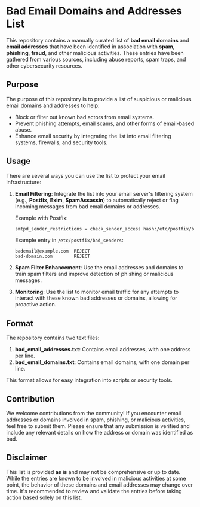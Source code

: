 # Bad Email Domains and Addresses List

This repository contains a manually curated list of **bad email domains** and **email addresses** that have been identified in association with **spam**, **phishing**, **fraud**, and other malicious activities. These entries have been gathered from various sources, including abuse reports, spam traps, and other cybersecurity resources.

## Purpose

The purpose of this repository is to provide a list of suspicious or malicious email domains and addresses to help:
- Block or filter out known bad actors from email systems.
- Prevent phishing attempts, email scams, and other forms of email-based abuse.
- Enhance email security by integrating the list into email filtering systems, firewalls, and security tools.

## Usage

There are several ways you can use the list to protect your email infrastructure:

1. **Email Filtering**: Integrate the list into your email server's filtering system (e.g., **Postfix**, **Exim**, **SpamAssassin**) to automatically reject or flag incoming messages from bad email domains or addresses.

    Example with Postfix:
    ```bash
    smtpd_sender_restrictions = check_sender_access hash:/etc/postfix/bad_senders
    ```

    Example entry in `/etc/postfix/bad_senders`:
    ```
    bademail@example.com  REJECT
    bad-domain.com        REJECT
    ```

2. **Spam Filter Enhancement**: Use the email addresses and domains to train spam filters and improve detection of phishing or malicious messages.

3. **Monitoring**: Use the list to monitor email traffic for any attempts to interact with these known bad addresses or domains, allowing for proactive action.

## Format

The repository contains two text files:
1. **bad_email_addresses.txt**: Contains email addresses, with one address per line.
2. **bad_email_domains.txt**: Contains email domains, with one domain per line.

This format allows for easy integration into scripts or security tools.

## Contribution

We welcome contributions from the community! If you encounter email addresses or domains involved in spam, phishing, or malicious activities, feel free to submit them. Please ensure that any submission is verified and include any relevant details on how the address or domain was identified as bad.

## Disclaimer

This list is provided **as is** and may not be comprehensive or up to date. While the entries are known to be involved in malicious activities at some point, the behavior of these domains and email addresses may change over time. It's recommended to review and validate the entries before taking action based solely on this list.
